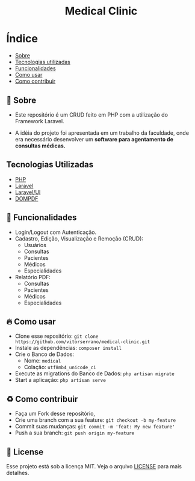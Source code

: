 <h1 align="center" color="#F50057"> 
    Medical Clinic
</h1>

# Índice

- [Sobre](#-sobre)
- [Tecnologias utilizadas](#-tecnologias-utilizadas)
- [Funcionalidades](#-funcionalidades)
- [Como usar](#-como-usar)
- [Como contribuir](#-como-contribuir)

## :bookmark: Sobre 

- Este repositório é um CRUD feito em PHP com a utilização do Framework Laravel.

- A idéia do projeto foi apresentada em um trabalho da faculdade, onde era necessário desenvolver um <b>software para agentamento de consultas médicas.</b>

## Tecnologias Utilizadas

- [PHP](https://www.php.net/)
- [Laravel](https://laravel.com/)
- [Laravel/UI](https://laravel.com/docs/7.x/frontend)
- [DOMPDF](https://github.com/barryvdh/laravel-dompdf)

## :page_facing_up: Funcionalidades

- Login/Logout com Autenticação.
- Cadastro, Edição, Visualização e Remoção (CRUD):
  - Usuários
  - Consultas
  - Pacientes
  - Médicos
  - Especialidades
- Relatório PDF: 
  - Consultas
  - Pacientes
  - Médicos
  - Especialidades

## :fire: Como usar

- Clone esse repositório: `git clone https://github.com/vitorserrano/medical-clinic.git`
- Instale as dependências: `composer install` 
- Crie o Banco de Dados:
  - Nome: `medical`
  - Colação: `utf8mb4_unicode_ci`
- Execute as migrations do Banco de Dados: `php artisan migrate`
- Start a aplicação: `php artisan serve`

## :recycle: Como contribuir

- Faça um Fork desse repositório,
- Crie uma branch com a sua feature: `git checkout -b my-feature`
- Commit suas mudanças: `git commit -m 'feat: My new feature'`
- Push a sua branch: `git push origin my-feature`

## :memo: License

Esse projeto está sob a licença MIT. Veja o arquivo [LICENSE](LICENSE) para mais detalhes.
